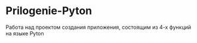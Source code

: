 # Prilogenie-Pyton
Работа над проектом создания приложения, состоящим из 4-х функций на языке Pyton
